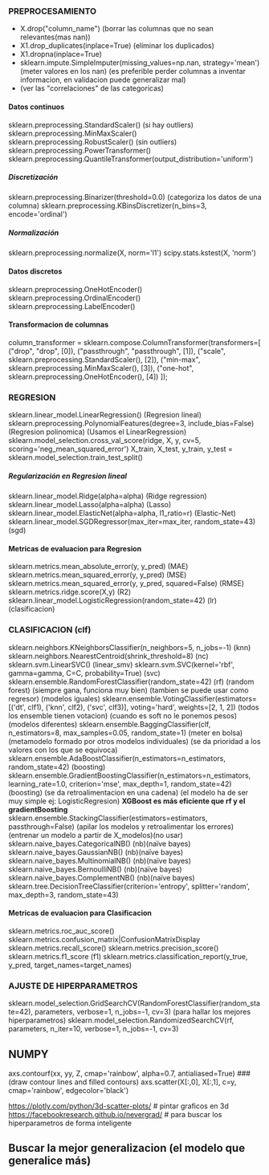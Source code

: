 ### PREPROCESAMIENTO
- X.drop("column_name") (borrar las columnas que no sean relevantes(mas nan))
- X1.drop_duplicates(inplace=True) (eliminar los duplicados)
- X1.dropna(inplace=True)
- sklearn.impute.SimpleImputer(missing_values=np.nan, strategy='mean') (meter valores en los nan) (es preferible perder columnas a inventar informacion, en validacion puede generalizar mal)
- (ver las "correlaciones" de las categoricas)
#### Datos continuos
sklearn.preprocessing.StandardScaler() (si hay outliers)
sklearn.preprocessing.MinMaxScaler()
sklearn.preprocessing.RobustScaler() (sin outliers)
sklearn.preprocessing.PowerTransformer()
sklearn.preprocessing.QuantileTransformer(output_distribution='uniform')
##### Discretización
sklearn.preprocessing.Binarizer(threshold=0.0) (categoriza los datos de una columna)
sklearn.preprocessing.KBinsDiscretizer(n_bins=3, encode='ordinal')
##### Normalización
sklearn.preprocessing.normalize(X, norm='l1')
scipy.stats.kstest(X, 'norm')
#### Datos discretos
sklearn.preprocessing.OneHotEncoder()
sklearn.preprocessing.OrdinalEncoder()
sklearn.preprocessing.LabelEncoder()
#### Transformacion de columnas
column_transformer = sklearn.compose.ColumnTransformer(transformers=[
    ("drop", "drop", [0]),
    ("passthrough", "passthrough", [1]),
    ("scale", sklearn.preprocessing.StandardScaler(), [2]),
    ("min-max", sklearn.preprocessing.MinMaxScaler(), [3]),
    ("one-hot", sklearn.preprocessing.OneHotEncoder(), [4])
]);
### REGRESION
sklearn.linear_model.LinearRegression() (Regresion lineal)
sklearn.preprocessing.PolynomialFeatures(degree=3, include_bias=False) (Regresion polinomica)  (Usamos el LinearRegression)
sklearn.model_selection.cross_val_score(ridge, X, y, cv=5, scoring='neg_mean_squared_error')
X_train, X_test, y_train, y_test = sklearn.model_selection.train_test_split()
##### Regularización en Regresion lineal
sklearn.linear_model.Ridge(alpha=alpha) (Ridge regression)
sklearn.linear_model.Lasso(alpha=alpha) (Lasso)
sklearn.linear_model.ElasticNet(alpha=alpha, l1_ratio=r) (Elastic-Net)
sklearn.linear_model.SGDRegressor(max_iter=max_iter, random_state=43) (sgd)
#### Metricas de evaluacion para Regresion
sklearn.metrics.mean_absolute_error(y, y_pred) (MAE)
sklearn.metrics.mean_squared_error(y, y_pred) (MSE)
sklearn.metrics.mean_squared_error(y, y_pred, squared=False) (RMSE)
sklearn.metrics.ridge.score(X,y) (R2)
sklearn.linear_model.LogisticRegression(random_state=42) (lr)(clasificacion)
### CLASIFICACION (clf)
sklearn.neighbors.KNeighborsClassifier(n_neighbors=5, n_jobs=-1) (knn)
sklearn.neighbors.NearestCentroid(shrink_threshold=8) (nc)
sklearn.svm.LinearSVC() (linear_smv)
sklearn.svm.SVC(kernel='rbf', gamma=gamma, C=C, probability=True) (svc)
sklearn.ensemble.RandomForestClassifier(random_state=42) (rf) (random forest) (siempre gana, funciona muy bien) (tambien se puede usar como regresor) (modelos iguales)
sklearn.ensemble.VotingClassifier(estimators=[('dt', clf1), ('knn', clf2), ('svc', clf3)], voting='hard', weights=[2, 1, 2]) (todos los ensemble tienen votacion) (cuando es soft no le ponemos pesos) (modelos diferentes)
sklearn.ensemble.BaggingClassifier(clf, n_estimators=8, max_samples=0.05, random_state=1)  (meter en bolsa) (metamodelo formado por otros modelos individuales) (se da prioridad a los valores con los que se equivoca)
sklearn.ensemble.AdaBoostClassifier(n_estimators=n_estimators, random_state=42) (boosting)
sklearn.ensemble.GradientBoostingClassifier(n_estimators=n_estimators, learning_rate=1.0, criterion='mse', max_depth=1, random_state=42) (boosting) (se da retroalimentacion en una cadena) (el modelo ha de ser muy simple ej: LogisticRegresion)
**XGBoost es más eficiente que rf y el gradientBoosting**
sklearn.ensemble.StackingClassifier(estimators=estimators, passthrough=False) (apilar los modelos y retroalimentar los errores) (entrenar un modelo a partir de X_modelos)(no usar)
sklearn.naive_bayes.CategoricalNB() (nb)(naïve bayes)
sklearn.naive_bayes.GaussianNB() (nb)(naïve bayes)
sklearn.naive_bayes.MultinomialNB() (nb)(naïve bayes)
sklearn.naive_bayes.BernoulliNB() (nb)(naïve bayes)
sklearn.naive_bayes.ComplementNB() (nb)(naïve bayes)
sklearn.tree.DecisionTreeClassifier(criterion='entropy', splitter='random', max_depth=3, random_state=43)
#### Metricas de evaluacion para Clasificacion
sklearn.metrics.roc_auc_score()
sklearn.metrics.confusion_matrix|ConfusionMatrixDisplay
sklearn.metrics.recall_score()
sklearn.metrics.precision_score()
sklearn.metrics.f1_score (f1)
sklearn.metrics.classification_report(y_true, y_pred, target_names=target_names)
### AJUSTE DE HIPERPARAMETROS
sklearn.model_selection.GridSearchCV(RandomForestClassifier(random_state=42), parameters, verbose=1, n_jobs=-1, cv=3) (para hallar los mejores hiperparametros)
sklearn.model_selection.RandomizedSearchCV(rf, parameters, n_iter=10, verbose=1, n_jobs=-1, cv=3) 
## NUMPY
axs.contourf(xx, yy, Z, cmap='rainbow', alpha=0.7, antialiased=True) ###(draw contour lines and filled contours)
axs.scatter(X[:,0], X[:,1], c=y, cmap='rainbow', edgecolor='black')

https://plotly.com/python/3d-scatter-plots/ # pintar graficos en 3d
https://facebookresearch.github.io/nevergrad/ # para buscar los hiperparametros de forma inteligente
## Buscar la mejor generalizacion (el modelo que generalice más)
